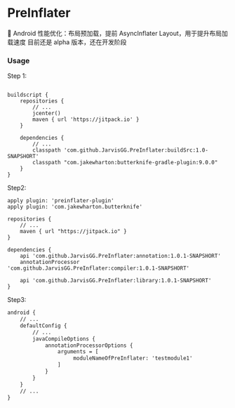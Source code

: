 # PreInflater
:8ball: Android 性能优化：布局预加载，提前 AsyncInflater Layout，用于提升布局加载速度
目前还是 alpha 版本，还在开发阶段

### Usage
Step 1:
``` Gradle

buildscript {
    repositories {
        // ...
        jcenter()
        maven { url 'https://jitpack.io' }
    }
        
    dependencies {
        // ...
        classpath 'com.github.JarvisGG.PreInflater:buildSrc:1.0-SNAPSHORT'
        classpath "com.jakewharton:butterknife-gradle-plugin:9.0.0"
    }
}

```
Step2:
``` Gradle
apply plugin: 'preinflater-plugin'
apply plugin: 'com.jakewharton.butterknife'

repositories {
    // ...
    maven { url "https://jitpack.io" }
}

dependencies {
    api 'com.github.JarvisGG.PreInflater:annotation:1.0.1-SNAPSHORT'
    annotationProcessor 'com.github.JarvisGG.PreInflater:compiler:1.0.1-SNAPSHORT'
    
    api 'com.github.JarvisGG.PreInflater:library:1.0.1-SNAPSHORT'
}

```

Step3:
``` xml
android {
    // ...
    defaultConfig {
        // ...
        javaCompileOptions {
            annotationProcessorOptions {
                arguments = [
                     moduleNameOfPreInflater: 'testmodule1'
                ]
            }
        }
    }
    // ...
}
```
